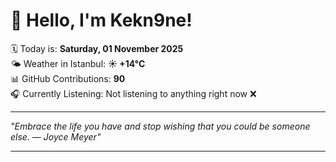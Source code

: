 # 👋 Hello, I'm Kekn9ne!

🗓️ Today is: **Saturday, 01 November 2025**  
🌤️ Weather in Istanbul: **☀️   +14°C**  
📊 GitHub Contributions: **90**  
🎧 Currently Listening: Not listening to anything right now ❌

---

_"Embrace the life you have and stop wishing that you could be someone else. — *Joyce Meyer*"_

---
